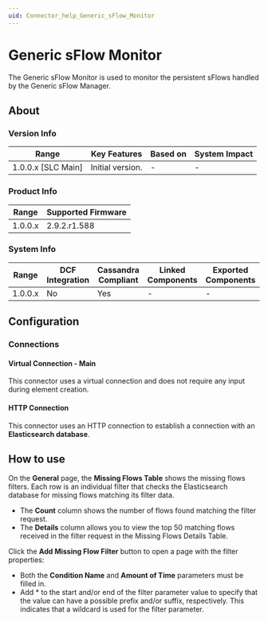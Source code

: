 ```yaml
---
uid: Connector_help_Generic_sFlow_Monitor
---
```


# Generic sFlow Monitor

The Generic sFlow Monitor is used to monitor the persistent sFlows handled by the Generic sFlow Manager.

## About

### Version Info

| Range                | Key Features     | Based on     | System Impact     |
|----------------------|------------------|--------------|-------------------|
| 1.0.0.x \[SLC Main\] | Initial version. | \-           | \-                |

### Product Info

| Range     | Supported Firmware     |
|-----------|------------------------|
| 1.0.0.x   | 2.9.2.r1.588           |

### System Info

| Range     | DCF Integration     | Cassandra Compliant     | Linked Components     | Exported Components     |
|-----------|---------------------|-------------------------|-----------------------|-------------------------|
| 1.0.0.x   | No                  | Yes                     | \-                    | \-                      |

## Configuration

### Connections

#### Virtual Connection - Main

This connector uses a virtual connection and does not require any input during element creation.

#### HTTP Connection

This connector uses an HTTP connection to establish a connection with an **Elasticsearch database**.

## How to use

On the **General** page, the **Missing Flows Table** shows the missing flows filters. Each row is an individual filter that checks the Elasticsearch database for missing flows matching its filter data.

- The **Count** column shows the number of flows found matching the filter request.
- The **Details** column allows you to view the top 50 matching flows received in the filter request in the Missing Flows Details Table.

Click the **Add Missing Flow Filter** button to open a page with the filter properties:

- Both the **Condition Name** and **Amount of Time** parameters must be filled in.
- Add \* to the start and/or end of the filter parameter value to specify that the value can have a possible prefix and/or suffix, respectively. This indicates that a wildcard is used for the filter parameter.
